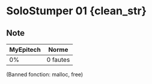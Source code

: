 # SoloStumper 01 {clean_str}

## Note

| MyEpitech | Norme |
|--|--|
| 0% | 0 fautes |

(Banned fonction: malloc, free)

